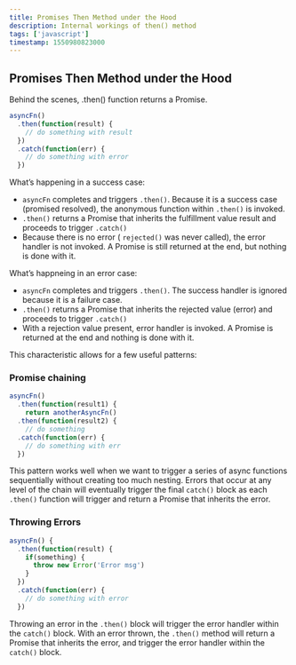 ```yaml
---
title: Promises Then Method under the Hood
description: Internal workings of then() method
tags: ['javascript']
timestamp: 1550980823000
---
```


## Promises Then Method under the Hood

Behind the scenes, .then() function returns a Promise.

```js
asyncFn()
  .then(function(result) {
    // do something with result
  })
  .catch(function(err) {
    // do something with error
  })
```

What’s happening in a success case:

* `asyncFn` completes and triggers `.then()`. Because it is a success case (promised resolved), the anonymous function within `.then()` is invoked.
* `.then()` returns a Promise that inherits the fulfillment value result and proceeds to trigger `.catch()`
* Because there is no error ( `rejected()` was never called), the error handler is not invoked. A Promise is still returned at the end, but nothing is done with it.

What’s happneing in an error case:
* `asyncFn` completes and triggers `.then()`. The success handler is ignored because it is a failure case.
* `.then()` returns a Promise that inherits the rejected value (error) and proceeds to trigger `.catch()`
* With a rejection value present, error handler is invoked. A Promise is returned at the end and nothing is done with it.

This characteristic allows for a few useful patterns:

### Promise chaining

```js
asyncFn()
  .then(function(result1) {
    return anotherAsyncFn()
  .then(function(result2) {
    // do something
  .catch(function(err) {
    // do something with err
  })
```

This pattern works well when we want to trigger a series of async functions sequentially without creating too much nesting. Errors that occur at any level of the chain will eventually trigger the final `catch()` block as each `.then()` function will trigger and return a Promise that inherits the error.

### Throwing Errors

```js
asyncFn() {
  .then(function(result) {
    if(something) {
      throw new Error('Error msg')
    }
  })
  .catch(function(err) {
    // do something with error
  })
```

Throwing an error in the `.then()` block will trigger the error handler within the `catch()` block. With an error thrown, the `.then()` method will return a Promise that inherits the error, and trigger the error handler within the `catch()` block.
